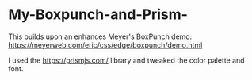 # My-Boxpunch-and-Prism-

This builds upon an enhances Meyer's BoxPunch demo: https://meyerweb.com/eric/css/edge/boxpunch/demo.html 

I used the https://prismjs.com/ library and tweaked the color palette and font. 
